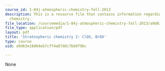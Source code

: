 ```yaml
---
course_id: 1-84j-atmospheric-chemistry-fall-2013
description: This is a resource file that contains information regarding stratospheric
  chemistry.
file_location: /coursemedia/1-84j-atmospheric-chemistry-fall-2013/a9d63e18d04eb7cff4a87ddc7bb9f9bc_MIT1_84JF13_Lec8_strat2.pdf
file_type: application/pdf
layout: pdf
title: 'Stratospheric chemistry 2: ClOX, BrOX'
type: course
uid: a9d63e18d04eb7cff4a87ddc7bb9f9bc

---
```

None
